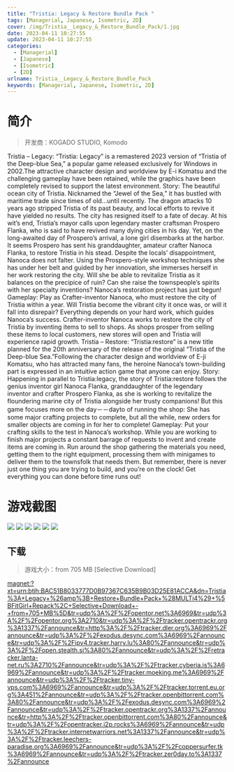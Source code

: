 ```yaml
---
title: "Tristia: Legacy & Restore Bundle Pack "
tags: [Managerial, Japanese, Isometric, 2D]
cover: /img/Tristia__Legacy_&_Restore_Bundle_Pack/1.jpg
date: 2023-04-11 10:27:55
update: 2023-04-11 10:27:55
categories: 
  - [Managerial]
  - [Japanese]
  - [Isometric]
  - [2D]
urlname: Tristia__Legacy_&_Restore_Bundle_Pack
keywords: [Managerial, Japanese, Isometric, 2D]
---
```

# 简介

> 开发商：KOGADO STUDIO, Komodo

Tristia – Legacy:
“Tristia: Legacy” is a remastered 2023 version of “Tristia of the Deep-blue Sea,” a popular game released exclusively for Windows in 2002.The attractive character design and worldview by E-i Komatsu and the challenging gameplay have been retained, while the graphics have been completely revised to support the latest environment.
Story:
The beautiful ocean city of Tristia. Nicknamed the “Jewel of the Sea,” it has bustled with maritime trade since times of old…until recently. The dragon attacks 10 years ago stripped Tristia of its past beauty, and local efforts to revive it have yielded no results. The city has resigned itself to a fate of decay.
At his wit’s end, Tristia’s mayor calls upon legendary master craftsman Prospero Flanka, who is said to have revived many dying cities in his day. Yet, on the long-awaited day of Prospero’s arrival, a lone girl disembarks at the harbor. It seems Prospero has sent his granddaughter, amateur crafter Nanoca Flanka, to restore Tristia in his stead.
Despite the locals’ disappointment, Nanoca does not falter. Using the Prospero-style workshop techniques she has under her belt and guided by her innovation, she immerses herself in her work restoring the city. Will she be able to revitalize Tristia as it balances on the precipice of ruin? Can she raise the townspeople’s spirits with her specialty inventions? Nanoca’s restoration project has just begun!
Gameplay:
Play as Crafter-inventor Nanoca, who must restore the city of Tristia within a year. Will Tristia become the vibrant city it once was, or will it fall into disrepair? Everything depends on your hard work, which guides Nanoca’s success.
Crafter-inventor Nanoca works to restore the city of Tristia by inventing items to sell to shops. As shops prosper from selling these items to local customers, new stores will open and Tristia will experience rapid growth.
Tristia – Restore:
“Tristia:restore” is a new title planned for the 20th anniversary of the release of the original “Tristia of the Deep-blue Sea.”Following the character design and worldview of E-ji Komatsu, who has attracted many fans, the heroine Nanoca’s town-building part is expressed in an intuitive action game that anyone can enjoy.
Story:
Happening in parallel to Tristia:legacy, the story of Tristia:restore follows the genius inventor girl Nanoca Flanka, granddaughter of the legendary inventor and crafter Prospero Flanka, as she is working to revitalize the floundering marine city of Tristia alongside her trusty companions! But this game focuses more on the day－－dayto of running the shop: She has some major crafting projects to complete, but all the while, new orders for smaller objects are coming in for her to complete!
Gameplay:
Put your crafting skills to the test in Nanoca’s workshop. While you are working to finish major projects a constant barrage of requests to invent and create items are coming in. Run around the shop gathering the materials you need, getting them to the right equipment, processing them with minigames to deliver them to the townsfolk that needs them. But remember, there is never just one thing you are trying to build, and you’re on the clock! Get everything you can done before time runs out!

# 游戏截图

![](/img/Tristia__Legacy_&_Restore_Bundle_Pack/2.jpg)
![](/img/Tristia__Legacy_&_Restore_Bundle_Pack/3.jpg)
![](/img/Tristia__Legacy_&_Restore_Bundle_Pack/4.jpg)
![](/img/Tristia__Legacy_&_Restore_Bundle_Pack/5.jpg)
![](/img/Tristia__Legacy_&_Restore_Bundle_Pack/6.jpg)
![](/img/Tristia__Legacy_&_Restore_Bundle_Pack/7.jpg)


## 下载

> 游戏大小：from 705 MB [Selective Download]

[magnet:?xt=urn:btih:BAC51B8033777D0B97367C635B9B03D25E81ACCA&amp;dn=Tristia%3A+Legacy+%26amp%3B+Restore+Bundle+Pack+%28MULTi4%29+%5BFitGirl+Repack%2C+Selective+Download+-+from+705+MB%5D&amp;tr=udp%3A%2F%2Fopentor.net%3A6969&amp;tr=udp%3A%2F%2Fopentor.org%3A2710&amp;tr=udp%3A%2F%2Ftracker.opentrackr.org%3A1337%2Fannounce&amp;tr=http%3A%2F%2Ftracker.dler.org%3A6969%2Fannounce&amp;tr=udp%3A%2F%2Fexodus.desync.com%3A6969%2Fannounce&amp;tr=udp%3A%2F%2Fipv4.tracker.harry.lu%3A80%2Fannounce&amp;tr=udp%3A%2F%2Fopen.stealth.si%3A80%2Fannounce&amp;tr=udp%3A%2F%2Fretracker.lanta-net.ru%3A2710%2Fannounce&amp;tr=udp%3A%2F%2Ftracker.cyberia.is%3A6969%2Fannounce&amp;tr=udp%3A%2F%2Ftracker.moeking.me%3A6969%2Fannounce&amp;tr=udp%3A%2F%2Ftracker.tiny-vps.com%3A6969%2Fannounce&amp;tr=udp%3A%2F%2Ftracker.torrent.eu.org%3A451%2Fannounce&amp;tr=udp%3A%2F%2Ftracker.openbittorrent.com%3A80%2Fannounce&amp;tr=udp%3A%2F%2Fexodus.desync.com%3A6969%2Fannounce&amp;tr=udp%3A%2F%2Ftracker.opentrackr.org%3A1337%2Fannounce&amp;tr=http%3A%2F%2Ftracker.openbittorrent.com%3A80%2Fannounce&amp;tr=udp%3A%2F%2Fopentracker.i2p.rocks%3A6969%2Fannounce&amp;tr=udp%3A%2F%2Ftracker.internetwarriors.net%3A1337%2Fannounce&amp;tr=udp%3A%2F%2Ftracker.leechers-paradise.org%3A6969%2Fannounce&amp;tr=udp%3A%2F%2Fcoppersurfer.tk%3A6969%2Fannounce&amp;tr=udp%3A%2F%2Ftracker.zer0day.to%3A1337%2Fannounce](magnet:?xt=urn:btih:BAC51B8033777D0B97367C635B9B03D25E81ACCA&amp;dn=Tristia%3A+Legacy+%26amp%3B+Restore+Bundle+Pack+%28MULTi4%29+%5BFitGirl+Repack%2C+Selective+Download+-+from+705+MB%5D&amp;tr=udp%3A%2F%2Fopentor.net%3A6969&amp;tr=udp%3A%2F%2Fopentor.org%3A2710&amp;tr=udp%3A%2F%2Ftracker.opentrackr.org%3A1337%2Fannounce&amp;tr=http%3A%2F%2Ftracker.dler.org%3A6969%2Fannounce&amp;tr=udp%3A%2F%2Fexodus.desync.com%3A6969%2Fannounce&amp;tr=udp%3A%2F%2Fipv4.tracker.harry.lu%3A80%2Fannounce&amp;tr=udp%3A%2F%2Fopen.stealth.si%3A80%2Fannounce&amp;tr=udp%3A%2F%2Fretracker.lanta-net.ru%3A2710%2Fannounce&amp;tr=udp%3A%2F%2Ftracker.cyberia.is%3A6969%2Fannounce&amp;tr=udp%3A%2F%2Ftracker.moeking.me%3A6969%2Fannounce&amp;tr=udp%3A%2F%2Ftracker.tiny-vps.com%3A6969%2Fannounce&amp;tr=udp%3A%2F%2Ftracker.torrent.eu.org%3A451%2Fannounce&amp;tr=udp%3A%2F%2Ftracker.openbittorrent.com%3A80%2Fannounce&amp;tr=udp%3A%2F%2Fexodus.desync.com%3A6969%2Fannounce&amp;tr=udp%3A%2F%2Ftracker.opentrackr.org%3A1337%2Fannounce&amp;tr=http%3A%2F%2Ftracker.openbittorrent.com%3A80%2Fannounce&amp;tr=udp%3A%2F%2Fopentracker.i2p.rocks%3A6969%2Fannounce&amp;tr=udp%3A%2F%2Ftracker.internetwarriors.net%3A1337%2Fannounce&amp;tr=udp%3A%2F%2Ftracker.leechers-paradise.org%3A6969%2Fannounce&amp;tr=udp%3A%2F%2Fcoppersurfer.tk%3A6969%2Fannounce&amp;tr=udp%3A%2F%2Ftracker.zer0day.to%3A1337%2Fannounce)